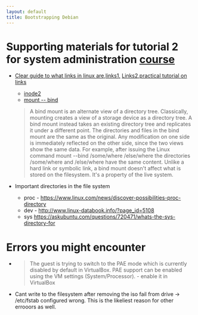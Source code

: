 ```yaml
---
layout: default
title: Bootstrapping Debian
---
```



# Supporting materials for tutorial 2 for system administration [course](https://courses.cs.ut.ee/2018/sa/spring/Main/Bootstrapping?action=edit)
+ [Clear guide to what links in linux are,](http://www.penguintutor.com/linux/links-reference-guide)[links1,](https://www.thegeekstuff.com/2010/10/linux-ln-command-examples) [Links2,](https://www.linux.com/learn/intro-to-linux/2017/6/understanding-linux-links)[practical tutorial on links ](https://www.cyberciti.biz/tips/understanding-unixlinux-symbolic-soft-and-hard-links.html)
    + [inode](https://en.wikipedia.org/wiki/Inode)[2](https://www.cyberciti.biz/tips/understanding-unixlinux-filesystem-inodes.html)
    + [mount -- bind](https://unix.stackexchange.com/questions/198590/what-is-a-bind-mount)
    >A bind mount is an alternate view of a directory tree. Classically, mounting creates a view of a storage device as a directory tree. A bind mount instead takes an existing directory tree and replicates it under a different point. The directories and files in the bind mount are the same as the original. Any modification on one side is immediately reflected on the other side, since the two views show the same data.
For example, after issuing the Linux command
mount --bind /some/where /else/where
the directories /some/where and /else/where have the same content.
Unlike a hard link or symbolic link, a bind mount doesn't affect what is stored on the filesystem. It's a property of the live system.

+ Important directories in the file system
    + proc - https://www.linux.com/news/discover-possibilities-proc-directory
    + dev -  http://www.linux-databook.info/?page_id=5108
    + sys https://askubuntu.com/questions/720471/whats-the-sys-directory-for

# Errors you might encounter

+ >The guest is trying to switch to the PAE mode which is currently disabled by default in VirtualBox. PAE support can be enabled using the VM settings (System/Processor).   - enable it in VirtualBox
+ Cant write to the filesystem after removing the iso fail from drive -> /etc/fstab configured wrong. This is the likeliest reason for other errooors as well.
